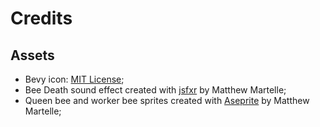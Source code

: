 # Credits

## Assets

* Bevy icon: [MIT License](licenses/Bevy_MIT_License.md);
* Bee Death sound effect created with [jsfxr](https://sfxr.me/) by Matthew Martelle;
* Queen bee and worker bee sprites created with [Aseprite](https://www.aseprite.org/) by Matthew Martelle;
